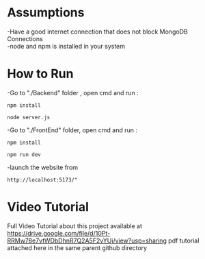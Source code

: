 # Assumptions

  -Have a good internet connection that does not block MongoDB Connections <br/>
  -node and npm is installed in your system<br/>

  
# How to Run

  -Go to "./Backend" folder , open cmd and run :
  ```
  npm install
  ```
  ```
  node server.js
  ```
  
  -Go to "./FrontEnd" folder, open cmd and run : 
  ```
  npm install
  ```
  ```
  npm run dev
  ```

  -launch the website from 
  ```
  http://localhost:5173/"
  ```
# Video Tutorial 
    
   Full   Video Tutorial about this project  available at https://drive.google.com/file/d/10Pt-RRMw78e7vtWDbDhnR7Q2A5F2vYUj/view?usp=sharing
    pdf tutorial attached here in the same parent  github directory
